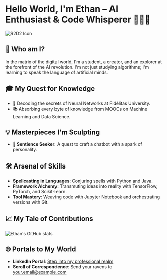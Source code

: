 # Hello World, I'm Ethan – AI Enthusiast & Code Whisperer 🤖👨‍💻
![R2D2 Icon](https://icons.iconarchive.com/icons/artua/star-wars/256/R2D2-icon.png)
## 🚀 Who am I?
In the matrix of the digital world, I'm a student, a creator, and an explorer at the forefront of the AI revolution. I'm not just studying algorithms; I'm learning to speak the language of artificial minds.

## 🎓 My Quest for Knowledge
- 🧠 Decoding the secrets of Neural Networks at Fidélitas University.
- 📚 Absorbing every byte of knowledge from MOOCs on Machine Learning and Data Science.

## 💡 Masterpieces I'm Sculpting
- **🤖 Sentience Seeker**: A quest to craft a chatbot with a spark of personality.

## 🛠️ Arsenal of Skills
- **Spellcasting in Languages**: Conjuring spells with Python and Java.
- **Framework Alchemy**: Transmuting ideas into reality with TensorFlow, PyTorch, and Scikit-learn.
- **Tool Mastery**: Weaving code with Jupyter Notebook and orchestrating versions with Git.

## 📈 My Tale of Contributions

![Ethan's GitHub stats](https://github-readme-stats.vercel.app/api?username=yourusername&show_icons=true&theme=highcontrast&hide_title=true)

## 🌐 Portals to My World
- **LinkedIn Portal**: [Step into my professional realm](https://linkedin.com/in/yourusername)
- **Scroll of Correspondence**: Send your ravens to your.email@example.com

